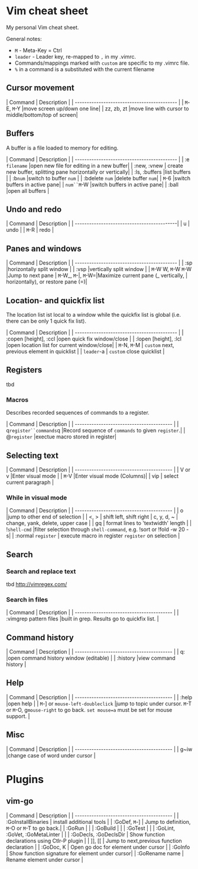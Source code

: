 # Vim cheat sheet
My personal Vim cheat sheet.

General notes:
  * `M` - Meta-Key = Ctrl
  * `leader` - Leader key, re-mapped to `,` in my .vimrc.
  * Commands/mappings marked with `custom` are specific to my .vimrc file.
  * `%` in a command is a substituted with the current filename

## Cursor movement
| Command         | Description              |
| ------------------------------------------- |
| `M`-E, `M`-Y        |move screen up/down one line|
| zz, zb, zt      |move line with cursor to middle/bottom/top of screen|

## Buffers
A buffer is a file loaded to memory for editing.

| Command         | Description              |
| ------------------------------------------- |
| :e `filename`   |open new file for editing in a new buffer|
| :new, :vnew     | create new buffer, splitting pane horizontally or vertically|
| :ls, :buffers   |list buffers              |
| :b`num`         |switch to buffer `num`    |
| :bdelete `num`  |delete buffer `num`|
| `M`-6             |switch buffers in active pane|
| `num``M`-W             |switch buffers in active pane|
| :ball           |open all buffers           |


## Undo and redo
| Command         | Description              |
| -------------------------------------------|
| u               | undo                     |
| `M`-R             | redo                     |

## Panes and windows
| Command         | Description             |
| ------------------------------------------- |
| :sp             |horizontally split window |
| :vsp            |vertically split window   |
| `M`-W W, `M`-W `M`-W  |Jump to next pane
| `M`-W\_, `M`-&#124;, `M`-W=|Maximize current pane (\_ vertically, &#124; horizontally), or restore pane (=)|             

## Location- and quickfix list
The location list ist local to a window while the quickfix list is global (i.e. there can be only 1 quick fix list).

| Command         | Description             |
| ------------------------------------------- |
| :copen [height], :ccl |open quick fix window/close    |
| :lopen [height], :lcl |open location list for current window/close|
|  `M`-N, `M`-M      | `custom` next, previous element in quicklist |
| `leader`-a            | `custom` close quicklist |

## Registers
tbd

### Macros
Describes recorded sequences of commands to a register.

| Command         | Description             |
| ----------------------------------------- |
| q`register``commands`q |Record sequence of `commands` to given `register`.|
| @`register`           |exectue macro stored in register|

## Selecting text
| Command         | Description             |
| ----------------------------------------- |
| V or v          |Enter visual mode        |
| `M`-V             |Enter visual mode (Columns)|
| vip             | select current paragraph |

### While in visual mode
| Command         | Description             |
| ----------------------------------------- |
| o               |jump to other end of selection        |
| <, >            | shift left, shift right
| c, y, d, ~         | change, yank, delete, upper case |
| gq              | format lines to 'textwidth' length |
| !`shell-cmd`          |filter selection through `shell-command`, e.g. !sort or !fold -w 20 -s|
| :normal `register` | execute macro in register `register` on selection |

## Search

### Search and replace text
tbd http://vimregex.com/

### Search in files
| Command         | Description             |
| ----------------------------------------- |
| :vimgrep pattern files |built in grep. Results go to quickfix list. |

## Command history
| Command         | Description             |
| ----------------------------------------- |
| q:              |open command history window (editable)  |
| :history        |view command history     |

## Help
| Command         | Description             |
| ----------------------------------------- |
| :help             |open help              |
| `M`-] or `mouse-left-doubleclick` |jump to topic under cursor. `M`-T or `M`-O, g`mouse-right` to go back. `set mouse=a` must be set for mouse support. |

## Misc
| Command         | Description             |
| ----------------------------------------- |
| g~iw            |change case of word under cursor |

# Plugins
## vim-go
| Command         | Description             |
| ----------------------------------------- |
| :GoInstallBinaries | install additional tools |
| :GoDef, `M`-]     | Jump to definition, `M`-O or `M`-T to go back.|
| :GoRun          |                         |
| :GoBuild        |                         |
| :GoTest         |                         |
| :GoLint, :GoVet, :GoMetaLinter |                         |
| :GoDecls, :GoDeclsDir | Show function declarations using Ctlr-P plugin |
| ]], [[          | Jump to next,previous function declaration |
| :GoDoc, K       | Open go doc for element under cursor |
| :GoInfo         | Show function signature for element under cursor|
| :GoRename name  | Rename element under cursor |

